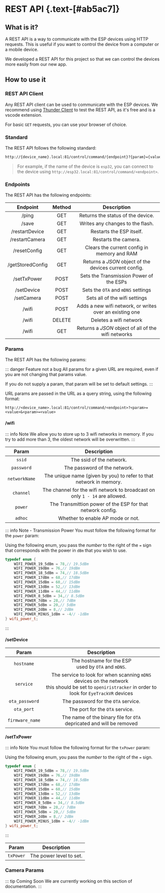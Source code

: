 # REST API {.text-[#ab5ac7]}

## What is it?

A REST API is a way to communicate with the ESP devices using HTTP requests. This is useful if you want to control the device from a computer or a mobile device.

We developed a REST API for this project so that we can control the devices more easily from our new app.

## How to use it

### REST API Client

Any REST API client can be used to communicate with the ESP devices. We recommend using [Thunder Client](https://www.thunderclient.com/) to test the REST API, as it's free and is a vscode extension.

For basic `GET` requests, you can use your browser of choice.

### Standard

The REST API follows the following standard:

```txt
http://{device_name}.local:81/control/command/{endpoint}?{param}={value}&{param}={value}
```

> For example, if the name of the device is `esp32`, you can connect to the device using `http://esp32.local:81/control/command/<endpoint>`.

### Endpoints

The REST API has the following endpoints:

| Endpoint | Method | Description |
| :------: | :----: | :---------: |
| /ping | GET | Returns the status of the device. |
| /save | GET | Writes any changes to the flash. |
| /restartDevice | GET | Restarts the ESP itself. |
| /restartCamera | GET | Restarts the camera. |
| /resetConfig | GET | Clears the current config in memory and RAM |
| /getStoredConfig | GET | Returns a _JSON_ object of the devices current config. |
| /setTxPower | POST | Sets the Transmission Power of the ESPs |
| /setDevice | POST | Sets the `OTA` and `mDNS` settings |
| /setCamera | POST | Sets all of the wifi settings |
| /wifi | POST | Adds a new wifi network, or writes over an existing one |
| /wifi | DELETE | Deletes a wifi network |
| /wifi | GET | Returns a _JSON_ object of all of the wifi networks |

### Params

The REST API has the following params:

::: danger Feature not a bug
All params for a given URL are required, even if you are not changing that params value.

If you do not supply a param, that param will be set to default settings.
:::

URL params are passed in the URL as a query string, using the following format:

`http://<device_name>.local:81/control/command/<endpoint>?<param>=<value>&<param>=<value>`

#### /wifi

::: info Note
We allow you to store up to 3 wifi networks in memory. If you try to add more than 3, the oldest network will be overwritten.
:::

| Param | Description |
| :---: | :---------: |
| `ssid` | The ssid of the network. |
| `password` | The password of the network. |
| `networkName` | The unique name (given by you) to refer to that network in memory. |
| `channel` | The channel for the wifi network to broadcast on <br /> only `1 - 14` are allowed. |
| `power` | The Transmittion power of the ESP for that network config. |
| `adhoc` | Whether to enable AP mode or not. |

::: info Note - Transmission Power
You must follow the following format for the `power` param:

Using the following enum, you pass the _number_ to the right of the `=` sign that corresponds with the power in `dBm` that you wish to use.

```cpp
typedef enum {
    WIFI_POWER_19_5dBm = 78,// 19.5dBm
    WIFI_POWER_19dBm = 76,// 19dBm
    WIFI_POWER_18_5dBm = 74,// 18.5dBm
    WIFI_POWER_17dBm = 68,// 17dBm
    WIFI_POWER_15dBm = 60,// 15dBm
    WIFI_POWER_13dBm = 52,// 13dBm
    WIFI_POWER_11dBm = 44,// 11dBm
    WIFI_POWER_8_5dBm = 34,// 8.5dBm
    WIFI_POWER_7dBm = 28,// 7dBm
    WIFI_POWER_5dBm = 20,// 5dBm
    WIFI_POWER_2dBm = 8,// 2dBm
    WIFI_POWER_MINUS_1dBm = -4// -1dBm
} wifi_power_t;
```

:::

#### /setDevice

| Param | Description |
| :---: | :---------: |
| `hostname` | The hostname for the ESP <br /> used by `OTA` and `mDNS`. |
| `service` | The service to look for when scanning `mDNS` devices on the network <br /> this should be set to `openiristracker` in order to look for `EyeTrackVR` devices  |
| `ota_password` | The password for the `OTA` service. |
| `ota_port` | The port for the `OTA` service. |
| `firmware_name` | The name of the binary file for `OTA` <br /> depricated and will be removed |

#### /setTxPower

::: info Note
You must follow the following format for the `txPower` param:

Using the following enum, you pass the _number_ to the right of the `=` sign.

```cpp
typedef enum {
    WIFI_POWER_19_5dBm = 78,// 19.5dBm
    WIFI_POWER_19dBm = 76,// 19dBm
    WIFI_POWER_18_5dBm = 74,// 18.5dBm
    WIFI_POWER_17dBm = 68,// 17dBm
    WIFI_POWER_15dBm = 60,// 15dBm
    WIFI_POWER_13dBm = 52,// 13dBm
    WIFI_POWER_11dBm = 44,// 11dBm
    WIFI_POWER_8_5dBm = 34,// 8.5dBm
    WIFI_POWER_7dBm = 28,// 7dBm
    WIFI_POWER_5dBm = 20,// 5dBm
    WIFI_POWER_2dBm = 8,// 2dBm
    WIFI_POWER_MINUS_1dBm = -4// -1dBm
} wifi_power_t;
```

:::

| Param | Description |
| :---: | :---------: |
| `txPower` | The power level to set. |

### Camera Params

::: tip Coming Soon
We are currently working on this section of documentation.
:::
